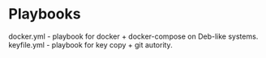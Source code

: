 # Playbooks 
docker.yml - playbook for docker + docker-compose on Deb-like systems. <br />
keyfile.yml - playbook for key copy + git autority.

